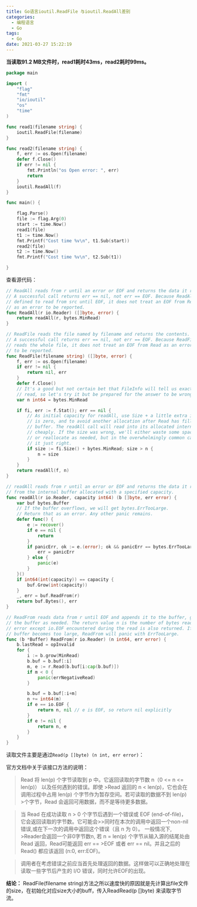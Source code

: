 ```yaml
---
title: Go语言ioutil.ReadFile 与ioutil.ReadAll差别
categories:
  - 编程语言
  - Go
tags:
  - Go
date: 2021-03-27 15:22:19
---
```


**当读取91.2 MB文件时，read1耗时43ms，read2耗时99ms。**

```go
package main

import (
    "flag"
    "fmt"
    "io/ioutil"
    "os"
    "time"
)

func read1(filename string) {
    ioutil.ReadFile(filename)
}

func read2(filename string) {
    f, err := os.Open(filename)
    defer f.Close()
    if err != nil {
        fmt.Println("os Open error: ", err)
        return
    }
    ioutil.ReadAll(f)
}

func main() {

    flag.Parse()
    file := flag.Arg(0)
    start := time.Now()
    read1(file)
    t1 := time.Now()
    fmt.Printf("Cost time %v\n", t1.Sub(start))
    read2(file)
    t2 := time.Now()
    fmt.Printf("Cost time %v\n", t2.Sub(t1))

}
```

查看源代码：

```go
// ReadAll reads from r until an error or EOF and returns the data it read.
// A successful call returns err == nil, not err == EOF. Because ReadAll is
// defined to read from src until EOF, it does not treat an EOF from Read
// as an error to be reported.
func ReadAll(r io.Reader) ([]byte, error) {
    return readAll(r, bytes.MinRead)
}

// ReadFile reads the file named by filename and returns the contents.
// A successful call returns err == nil, not err == EOF. Because ReadFile
// reads the whole file, it does not treat an EOF from Read as an error
// to be reported.
func ReadFile(filename string) ([]byte, error) {
    f, err := os.Open(filename)
    if err != nil {
        return nil, err
    }
    defer f.Close()
    // It's a good but not certain bet that FileInfo will tell us exactly how much to
    // read, so let's try it but be prepared for the answer to be wrong.
    var n int64 = bytes.MinRead

    if fi, err := f.Stat(); err == nil {
        // As initial capacity for readAll, use Size + a little extra in case Size
        // is zero, and to avoid another allocation after Read has filled the
        // buffer. The readAll call will read into its allocated internal buffer
        // cheaply. If the size was wrong, we'll either waste some space off the end
        // or reallocate as needed, but in the overwhelmingly common case we'll get
        // it just right.
        if size := fi.Size() + bytes.MinRead; size > n {
            n = size
        }
    }
    return readAll(f, n)
}

// readAll reads from r until an error or EOF and returns the data it read
// from the internal buffer allocated with a specified capacity.
func readAll(r io.Reader, capacity int64) (b []byte, err error) {
    var buf bytes.Buffer
    // If the buffer overflows, we will get bytes.ErrTooLarge.
    // Return that as an error. Any other panic remains.
    defer func() {
        e := recover()
        if e == nil {
            return
        }
        if panicErr, ok := e.(error); ok && panicErr == bytes.ErrTooLarge {
            err = panicErr
        } else {
            panic(e)
        }
    }()
    if int64(int(capacity)) == capacity {
        buf.Grow(int(capacity))
    }
    _, err = buf.ReadFrom(r)
    return buf.Bytes(), err
}

// ReadFrom reads data from r until EOF and appends it to the buffer, growing
// the buffer as needed. The return value n is the number of bytes read. Any
// error except io.EOF encountered during the read is also returned. If the
// buffer becomes too large, ReadFrom will panic with ErrTooLarge.
func (b *Buffer) ReadFrom(r io.Reader) (n int64, err error) {
    b.lastRead = opInvalid
    for {
        i := b.grow(MinRead)
        b.buf = b.buf[:i]
        m, e := r.Read(b.buf[i:cap(b.buf)])
        if m < 0 {
            panic(errNegativeRead)
        }

        b.buf = b.buf[:i+m]
        n += int64(m)
        if e == io.EOF {
            return n, nil // e is EOF, so return nil explicitly
        }
        if e != nil {
            return n, e
        }
    }
}
```

读取文件主要是通过`Read(p []byte) (n int, err error)`：

官方文档中关于该接口方法的说明：

> Read 将 len(p) 个字节读取到 p 中。它返回读取的字节数 n（0 <= n <= len(p)） 以及任何遇到的错误。即使 >Read 返回的 n < len(p)，它也会在调用过程中占用 len(p) 个字节作为暂存空间。若可读取的数据不到 len(p) >个字节，Read 会返回可用数据，而不是等待更多数据。

> 当 Read 在成功读取 n > 0 个字节后遇到一个错误或 EOF (end-of-file)，它会返回读取的字节数。它可能会>>同时在本次的调用中返回一个non-nil错误,或在下一次的调用中返回这个错误（且 n 为 0）。 一般情况下, >Reader会返回一个非0字节数n, 若 n = len(p) 个字节从输入源的结尾处由 Read 返回，Read可能返回 err == >EOF 或者 err == nil。并且之后的 Read() 都应该返回 (n:0, err:EOF)。

> 调用者在考虑错误之前应当首先处理返回的数据。这样做可以正确地处理在读取一些字节后产生的 I/O 错误，同时允许EOF的出现。

**结论：**
ReadFile(filename string)方法之所以速度快的原因就是先计算出file文件的size，在初始化对应size大小的buff，传入ReadRead(p []byte) 来读取字节流。


